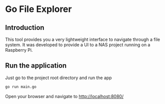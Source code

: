# Go File Explorer

## Introduction

This tool provides you a very lightweight interface to navigate through a file system.
It was developed to provide a UI to a NAS project running on a Raspberry Pi.

## Run the application

Just go to the project root directory and run the app
```bash
go run main.go
```

Open your browser and navigate to [http://localhost:8080/](http://localhost:8080/)
